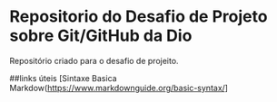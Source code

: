 # Repositorio do Desafio de Projeto sobre Git/GitHub da Dio
Repositório criado para  o desafio de projeito.

##links úteis 
[Sintaxe Basica Markdow(https://www.markdownguide.org/basic-syntax/]
